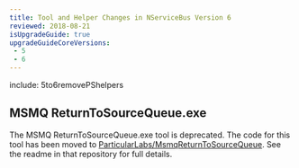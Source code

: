```yaml
---
title: Tool and Helper Changes in NServiceBus Version 6
reviewed: 2018-08-21
isUpgradeGuide: true
upgradeGuideCoreVersions:
 - 5
 - 6
---
```



include: 5to6removePShelpers



## MSMQ ReturnToSourceQueue.exe

The MSMQ ReturnToSourceQueue.exe tool is deprecated. The code for this tool has been moved to [ParticularLabs/MsmqReturnToSourceQueue](https://github.com/ParticularLabs/MsmqReturnToSourceQueue). See the readme in that repository for full details.
